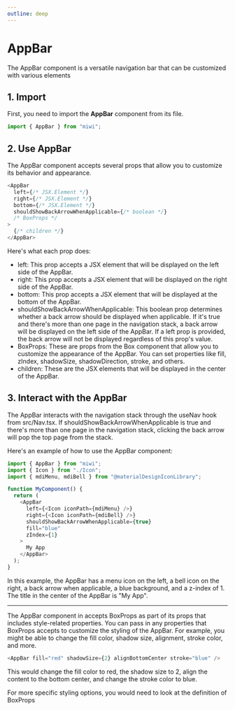 ```yaml
---
outline: deep
---
```


# AppBar

The AppBar component is a versatile navigation bar that can be customized with various elements

## 1. Import

First, you need to import the **AppBar** component from its file.

```ts
import { AppBar } from "miwi";
```

## 2. Use AppBar

<!-- example with code -->

The AppBar component accepts several props that allow you to customize its behavior and appearance.

```ts
<AppBar
  left={/* JSX.Element */}
  right={/* JSX.Element */}
  bottom={/* JSX.Element */}
  shouldShowBackArrowWhenApplicable={/* boolean */}
  /* BoxProps */
>
  {/* children */}
</AppBar>
```

Here's what each prop does:

- left: This prop accepts a JSX element that will be displayed on the left side of the AppBar.
- right: This prop accepts a JSX element that will be displayed on the right side of the AppBar.
- bottom: This prop accepts a JSX element that will be displayed at the bottom of the AppBar.
- shouldShowBackArrowWhenApplicable: This boolean prop determines whether a back arrow should be displayed when applicable. If it's true and there's more than one page in the navigation stack, a back arrow will be displayed on the left side of the AppBar. If a left prop is provided, the back arrow will not be displayed regardless of this prop's value.
- BoxProps: These are props from the Box component that allow you to customize the appearance of the AppBar. You can set properties like fill, zIndex, shadowSize, shadowDirection, stroke, and others.
- children: These are the JSX elements that will be displayed in the center of the AppBar.

## 3. Interact with the AppBar

The AppBar interacts with the navigation stack through the useNav hook from src/Nav.tsx. If shouldShowBackArrowWhenApplicable is true and there's more than one page in the navigation stack, clicking the back arrow will pop the top page from the stack.

<!-- Other example with code -->

Here's an example of how to use the AppBar component:

```ts
import { AppBar } from "miwi";
import { Icon } from "./Icon";
import { mdiMenu, mdiBell } from "@materialDesignIconLibrary";

function MyComponent() {
  return (
    <AppBar
      left={<Icon iconPath={mdiMenu} />}
      right={<Icon iconPath={mdiBell} />}
      shouldShowBackArrowWhenApplicable={true}
      fill="blue"
      zIndex={1}
    >
      My App
    </AppBar>
  );
}
```

In this example, the AppBar has a menu icon on the left, a bell icon on the right, a back arrow when applicable, a blue background, and a z-index of 1. The title in the center of the AppBar is "My App".

<!-- Example notes -->

---

The AppBar component in accepts BoxProps as part of its props that includes style-related properties. You can pass in any properties that BoxProps accepts to customize the styling of the AppBar. For example, you might be able to change the fill color, shadow size, alignment, stroke color, and more.

<!-- Extra example with code -->

```ts
<AppBar fill="red" shadowSize={2} alignBottomCenter stroke="blue" />
```

<!-- Final note -->

This would change the fill color to red, the shadow size to 2, align the content to the bottom center, and change the stroke color to blue.

For more specific styling options, you would need to look at the definition of BoxProps
